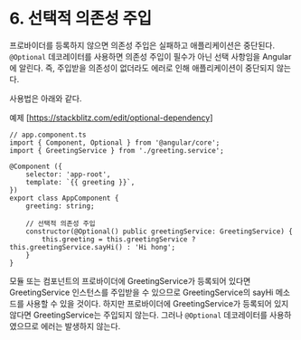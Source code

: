 # 6. 선택적 의존성 주입

프로바이더를 등록하지 않으면 의존성 주입은 실패하고 애플리케이션은 중단된다. `@Optional` 데코레이터를 사용하면 의존성 주입이 필수가 아닌 선택 사항임을 Angular에 알린다. 즉, 주입받을 의존성이 없더라도 에러로 인해 애플리케이션이 중단되지 않는다.

사용법은 아래와 같다.

예제 [https://stackblitz.com/edit/optional-dependency]

```tsx
// app.component.ts
import { Component, Optional } from '@angular/core';
import { GreetingService } from './greeting.service';

@Component ({
	selector: 'app-root',
	template: `{{ greeting }}`,
})
export class AppComponent {
	greeting: string;

	// 선택적 의존성 주입
	constructor(@Optional() public greetingService: GreetingService) {
		this.greeting = this.greetingService ? this.greetingService.sayHi() : 'Hi hong';
	}
}
```

모듈 또는 컴포넌트의 프로바이더에 GreetingService가 등록되어 있다면 GreetingService 인스턴스를 주입받을 수 있으므로 GreetingService의 sayHi 메소드를 사용할 수 있을 것이다. 하지만 프로바이더에 GreetingService가 등록되어 있지 않다면 GreetingService는 주입되지 않는다. 그러나 `@Optional` 데코레이터를 사용하였으므로 에러는 발생하지 않는다.